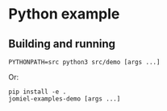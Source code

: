 # Python example

## Building and running

```shell
PYTHONPATH=src python3 src/demo [args ...]
```

Or:

```shell
pip install -e .
jomiel-examples-demo [args ...]
```
